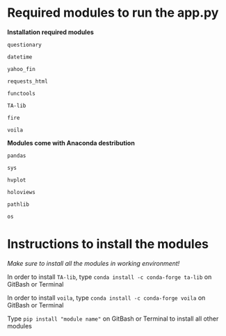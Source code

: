 # Required modules to run the app.py
**Installation required modules**

`questionary`

`datetime`

`yahoo_fin`

`requests_html`

`functools`

`TA-lib`

`fire`

`voila`

**Modules come with Anaconda destribution**

`pandas`

`sys`

`hvplot`

`holoviews`

`pathlib`

`os`

# Instructions to install the modules
*Make sure to install all the modules in working environment!*

In order to install `TA-lib`, type `conda install -c conda-forge ta-lib` on GitBash or Terminal

In order to install `voila`, type `conda install -c conda-forge voila` on GitBash or Terminal

Type `pip install "module name"` on GitBash or Terminal to install all other modules
